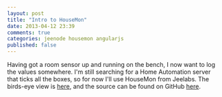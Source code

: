 ```yaml
---
layout: post
title: "Intro to HouseMon"
date: 2013-04-12 23:39
comments: true
categories: jeenode housemon angularjs
published: false
---
```


Having got a room sensor up and running on the bench, I now want to log the values somewhere.  I'm still searching for a Home Automation server that ticks all the boxes, so for now I'll use HouseMon from Jeelabs.  The birds-eye view is [here][1], and the source can be found on GitHub [here][2].

  [1]: http://jeelabs.org/tag/housemon/
  [2]: https://github.com/jcw/housemon